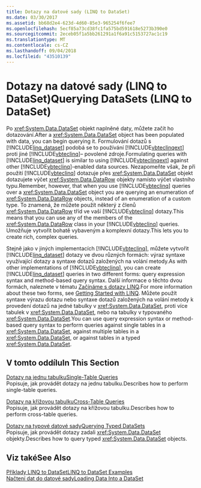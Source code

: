 ```yaml
---
title: Dotazy na datové sady (LINQ to DataSet)
ms.date: 03/30/2017
ms.assetid: bb68d2e4-623d-4d60-85e3-965254f6fee7
ms.openlocfilehash: 5ecf85a73cd38fc1fa575bd591618e5273b390e0
ms.sourcegitcommit: 2eceb05f1a5bb261291a1f6a91c5153727ac1c19
ms.translationtype: MT
ms.contentlocale: cs-CZ
ms.lasthandoff: 09/04/2018
ms.locfileid: "43510139"
---
```

# <a name="querying-datasets-linq-to-dataset"></a><span data-ttu-id="7c2b4-102">Dotazy na datové sady (LINQ to DataSet)</span><span class="sxs-lookup"><span data-stu-id="7c2b4-102">Querying DataSets (LINQ to DataSet)</span></span>
<span data-ttu-id="7c2b4-103">Po <xref:System.Data.DataSet> objekt naplněné daty, můžete začít ho dotazování.</span><span class="sxs-lookup"><span data-stu-id="7c2b4-103">After a <xref:System.Data.DataSet> object has been populated with data, you can begin querying it.</span></span> <span data-ttu-id="7c2b4-104">Formulování dotazů s [!INCLUDE[linq_dataset](../../../../includes/linq-dataset-md.md)] podobá se to používání [!INCLUDE[vbteclinqext](../../../../includes/vbteclinqext-md.md)] proti jiné [!INCLUDE[vbteclinq](../../../../includes/vbteclinq-md.md)]– povolené zdroje.</span><span class="sxs-lookup"><span data-stu-id="7c2b4-104">Formulating queries with [!INCLUDE[linq_dataset](../../../../includes/linq-dataset-md.md)] is similar to using [!INCLUDE[vbteclinqext](../../../../includes/vbteclinqext-md.md)] against other [!INCLUDE[vbteclinq](../../../../includes/vbteclinq-md.md)]-enabled data sources.</span></span> <span data-ttu-id="7c2b4-105">Nezapomeňte však, že při použití [!INCLUDE[vbteclinq](../../../../includes/vbteclinq-md.md)] dotazuje přes <xref:System.Data.DataSet> objekt dotazujete výčet <xref:System.Data.DataRow> objekty namísto výčet vlastního typu.</span><span class="sxs-lookup"><span data-stu-id="7c2b4-105">Remember, however, that when you use [!INCLUDE[vbteclinq](../../../../includes/vbteclinq-md.md)] queries over a <xref:System.Data.DataSet> object you are querying an enumeration of <xref:System.Data.DataRow> objects, instead of an enumeration of a custom type.</span></span> <span data-ttu-id="7c2b4-106">To znamená, že můžete použít některý z členů <xref:System.Data.DataRow> tříd ve vaší [!INCLUDE[vbteclinq](../../../../includes/vbteclinq-md.md)] dotazy.</span><span class="sxs-lookup"><span data-stu-id="7c2b4-106">This means that you can use any of the members of the <xref:System.Data.DataRow> class in your [!INCLUDE[vbteclinq](../../../../includes/vbteclinq-md.md)] queries.</span></span> <span data-ttu-id="7c2b4-107">Umožňuje vytvořit bohatě vybaveným a komplexní dotazy.</span><span class="sxs-lookup"><span data-stu-id="7c2b4-107">This lets you to create rich, complex queries.</span></span>  
  
 <span data-ttu-id="7c2b4-108">Stejně jako v jiných implementacích [!INCLUDE[vbteclinq](../../../../includes/vbteclinq-md.md)], můžete vytvořit [!INCLUDE[linq_dataset](../../../../includes/linq-dataset-md.md)] dotazy ve dvou různých formách: výraz syntaxe využívající dotazy a syntaxe dotazů založených na volání metody.</span><span class="sxs-lookup"><span data-stu-id="7c2b4-108">As with other implementations of [!INCLUDE[vbteclinq](../../../../includes/vbteclinq-md.md)], you can create [!INCLUDE[linq_dataset](../../../../includes/linq-dataset-md.md)] queries in two different forms: query expression syntax and method-based query syntax.</span></span> <span data-ttu-id="7c2b4-109">Další informace o těchto dvou formách, naleznete v tématu [Začínáme s dotazy LINQ](https://msdn.microsoft.com/library/6cc9af04-950a-4cc3-83d4-2aeb4abe4de9).</span><span class="sxs-lookup"><span data-stu-id="7c2b4-109">For more information about these two forms, see [Getting Started with LINQ](https://msdn.microsoft.com/library/6cc9af04-950a-4cc3-83d4-2aeb4abe4de9).</span></span> <span data-ttu-id="7c2b4-110">Můžete použít syntaxe výrazu dotazu nebo syntaxe dotazů založených na volání metody k provedení dotazů na jedné tabulky v <xref:System.Data.DataSet>, proti více tabulek v <xref:System.Data.DataSet>, nebo na tabulky v typovaného <xref:System.Data.DataSet>.</span><span class="sxs-lookup"><span data-stu-id="7c2b4-110">You can use query expression syntax or method-based query syntax to perform queries against single tables in a <xref:System.Data.DataSet>, against multiple tables in a <xref:System.Data.DataSet>, or against tables in a typed <xref:System.Data.DataSet>.</span></span>  
  
## <a name="in-this-section"></a><span data-ttu-id="7c2b4-111">V tomto oddílu</span><span class="sxs-lookup"><span data-stu-id="7c2b4-111">In This Section</span></span>  
 [<span data-ttu-id="7c2b4-112">Dotazy na jednu tabulku</span><span class="sxs-lookup"><span data-stu-id="7c2b4-112">Single-Table Queries</span></span>](../../../../docs/framework/data/adonet/single-table-queries-linq-to-dataset.md)  
 <span data-ttu-id="7c2b4-113">Popisuje, jak provádět dotazy na jednu tabulku.</span><span class="sxs-lookup"><span data-stu-id="7c2b4-113">Describes how to perform single-table queries.</span></span>  
  
 [<span data-ttu-id="7c2b4-114">Dotazy na křížovou tabulku</span><span class="sxs-lookup"><span data-stu-id="7c2b4-114">Cross-Table Queries</span></span>](../../../../docs/framework/data/adonet/cross-table-queries-linq-to-dataset.md)  
 <span data-ttu-id="7c2b4-115">Popisuje, jak provádět dotazy na křížovou tabulku.</span><span class="sxs-lookup"><span data-stu-id="7c2b4-115">Describes how to perform cross-table queries.</span></span>  
  
 [<span data-ttu-id="7c2b4-116">Dotazy na typové datové sady</span><span class="sxs-lookup"><span data-stu-id="7c2b4-116">Querying Typed DataSets</span></span>](../../../../docs/framework/data/adonet/querying-typed-datasets.md)  
 <span data-ttu-id="7c2b4-117">Popisuje, jak provádět dotazy zadali <xref:System.Data.DataSet> objekty.</span><span class="sxs-lookup"><span data-stu-id="7c2b4-117">Describes how to query typed <xref:System.Data.DataSet> objects.</span></span>  
  
## <a name="see-also"></a><span data-ttu-id="7c2b4-118">Viz také</span><span class="sxs-lookup"><span data-stu-id="7c2b4-118">See Also</span></span>  
 [<span data-ttu-id="7c2b4-119">Příklady LINQ to DataSet</span><span class="sxs-lookup"><span data-stu-id="7c2b4-119">LINQ to DataSet Examples</span></span>](../../../../docs/framework/data/adonet/linq-to-dataset-examples.md)  
 [<span data-ttu-id="7c2b4-120">Načtení dat do datové sady</span><span class="sxs-lookup"><span data-stu-id="7c2b4-120">Loading Data Into a DataSet</span></span>](../../../../docs/framework/data/adonet/loading-data-into-a-dataset.md)
